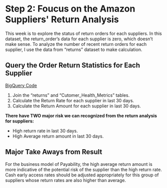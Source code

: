 # Step 2: Foucus on the Amazon Suppliers' Return Analysis
This week is to explore the status of return orders for each suppliers. In this dataset, the return_order’s data for each supplier is zero, which doesn’t make sense. To analyze the number of recent return orders for each supplier, I use the data from “returns” dataset to make calculation.
## Query the Order Return Statistics for Each Supplier
[BigQuery Code](https://github.com/wz2392/nyu-itp-spring23-payability/blob/main/Sprint%203/customer_health_metrics/30days_return_analysis.sql)
1. Join the “returns” and “Cutomer_Health_Metrics” tables. <br>
2. Calculate the Return Rate for each supplier in last 30 days.<br>
3. Calculate the Return Amount for each supplier in last 30 days.<br>

**There have TWO major risk we can recognized from the return analysis for suppliers:**
- High return rate in last 30 days.
- High Average return amount in last 30 days.<br>

## Major Take Aways from Result
For the business model of Payability, the high average return amount is more indicative of the potential risk of the supplier than the high return rate.
Cash early access rates should be adjusted appropriately for this group of suppliers whose return rates are also higher than average.



